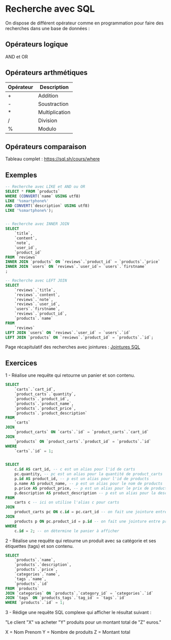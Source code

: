 # Recherche avec SQL

On dispose de différent opérateur comme en programmation pour faire des recherches dans une base de données :


## Opérateurs logique 

AND et OR 

## Opérateurs arthmétiques 

| Opérateur | Description |
| --- | --- |
| + | Addition |
| - | Soustraction |
| * | Multiplication |
| / | Division |
| % | Modulo |

## Opérateurs comparaison 

Tableau complet : https://sql.sh/cours/where


## Exemples 

```sql
-- Recherche avec LIKE et AND ou OR
SELECT * FROM `products` 
WHERE (CONVERT(`name` USING utf8) 
LIKE '%smartphone%' 
AND CONVERT(`description` USING utf8) 
LIKE '%smartphone%');


-- Recherche avec INNER JOIN
SELECT 
    `title`, 
    `content`, 
    `note`, 
    `user_id`, 
    `product_id`
FROM `reviews`
INNER JOIN `products` ON `reviews`.`product_id` = `products`.`price`
INNER JOIN `users` ON `reviews`.`user_id`= `users`.`firstname`
;

-- Recherche avec LEFT JOIN
SELECT
    `reviews`.`title`,
    `reviews`.`content`,
    `reviews`.`note`,
    `reviews`.`user_id`,
    `users`.`firstname`,
    `reviews`.`product_id`,
    `products`.`name`
FROM
    `reviews`
LEFT JOIN `users` ON `reviews`.`user_id` = `users`.`id`
LEFT JOIN `products` ON `reviews`.`product_id` = `products`.`id`;
```

Page récapitulatif des recherches avec jointures : [Jointures SQL](https://sql.sh/cours/jointures)


## Exercices

1 - Réalise une requête qui retourne un panier et son contenu.

```sql
SELECT
    `carts`.`cart_id`,
    `product_carts`.`quantity`,
    `products`.`product_id`,
    `products`.`product_name`,
    `products`.`product_price`,
    `products`.`product_description`
FROM
    `carts`
JOIN
    `product_carts` ON `carts`.`id` = `product_carts`.`cart_id`
JOIN
    `products` ON `product_carts`.`product_id` = `products`.`id`
WHERE
    `carts`.`id` = 1; 


SELECT
    c.id AS cart_id, -- c est un alias pour l'id de carts
    pc.quantity, -- pc est un alias pour la quantité de product_carts
    p.id AS product_id, -- p est un alias pour l'id de products
    p.name AS product_name, -- p est un alias pour le nom de products
    p.price AS product_price, -- p est un alias pour le prix de products
    p.description AS product_description -- p est un alias pour la description de products
FROM
    carts c -- ici on utilise l'alias c pour carts
JOIN
    product_carts pc ON c.id = pc.cart_id -- on fait une jointure entre carts et product_carts
JOIN
    products p ON pc.product_id = p.id -- on fait une jointure entre product_carts et products
WHERE
    c.id = 2; -- on détermine le panier à afficher
```

2 - Réalise une requête qui retourne un produit avec sa catégorie et ses étiquettes (tags) et son contenu.

```sql
SELECT 
    `products`.`name`,
    `products`.`description`,
    `products`.`price`,
    `categories`.`name`,
    `tags`.`name`,
    `products`.`id`
FROM `products`
JOIN `categories` ON `products`.`category_id` = `categories`.`id`
JOIN `tags` ON `products_tags`.`tag_id` = `tags`.`id`
WHERE `products`.`id` = 1;
```

3 - Rédige une requête SQL complexe qui afficher le résultat suivant :

"Le client "X" va acheter "Y" produits pour un montant total de "Z" euros."

X = Nom Prenom
Y = Nombre de produits
Z = Montant total

